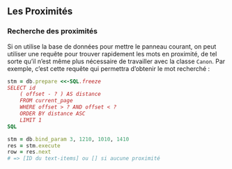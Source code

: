## Les Proximités

### Recherche des proximités

Si on utilise la base de données pour mettre le panneau courant, on peut utiliser une requête pour trouver rapidement les mots en proximité, de tel sorte qu’il n’est même plus nécessaire de travailler avec la classe `Canon`. Par exemple, c’est cette requête qui permettra d’obtenir le mot recherché :

~~~ruby
stm = db.prepare <<-SQL.freeze
SELECT id
	( offset - ? ) AS distance
	FROM current_page
	WHERE offset > ? AND offset < ?
	ORDER BY distance ASC
	LIMIT 1
SQL

stm = db.bind_param 3, 1210, 1010, 1410
res = stm.execute
row = res.next
# => [ID du text-items] ou [] si aucune proximité
~~~
